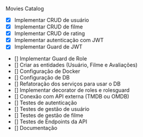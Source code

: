 Movies Catalog


 - [X] Implementar CRUD de usuário
 - [X] Implementar CRUD de filme
 - [X] Implementar CRUD de rating
 - [X] Implementar autenticação com JWT
 - [X] Implementar Guard de JWT
 - [] Implementar Guard de Role
 - [] Criar as entidades (Usuário, Filme e Avaliações)
 - [] Configuração de Docker
 - [] Configuração de DB
 - [] Refatoração dos serviços para usar o DB
 - [] Implementar decorator de roles e rolesguard
 - [] Conexão com API externa (TMDB ou OMDB)
 - [] Testes de autenticação
 - [] Testes de gestão de usuário
 - [] Testes de gestão de filme
 - [] Testes de Endpoints da API
 - [] Documentação
